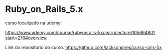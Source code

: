 <h1>Ruby_on_Rails_5.x</h1>

curso localizado na udemy!

https://www.udemy.com/course/rubyonrails-5x/learn/lecture/10569480?start=270#overview

Link do repositorio do curso.
https://github.com/jacksonpires/curso-rails-5x

